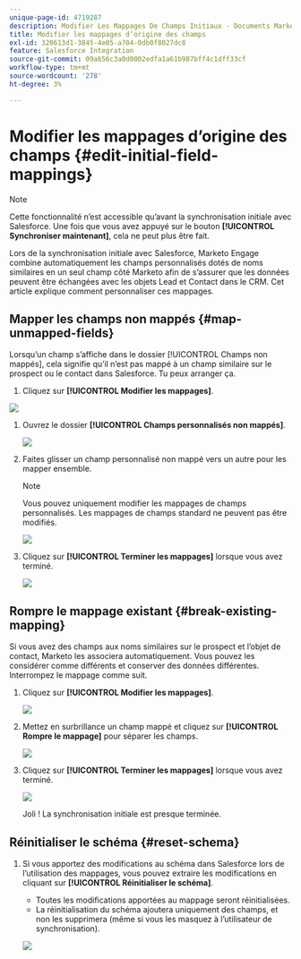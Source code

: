 ```yaml
---
unique-page-id: 4719287
description: Modifier Les Mappages De Champs Initiaux - Documents Marketo - Documentation Du Produit
title: Modifier les mappages d’origine des champs
exl-id: 320613d1-3845-4e05-a704-0db0f8027dc8
feature: Salesforce Integration
source-git-commit: 09a656c3a0d0002edfa1a61b987bff4c1dff33cf
workflow-type: tm+mt
source-wordcount: '278'
ht-degree: 3%

---
```


# Modifier les mappages d’origine des champs {#edit-initial-field-mappings}

>[!NOTE]
>
>Cette fonctionnalité n’est accessible qu’avant la synchronisation initiale avec Salesforce. Une fois que vous avez appuyé sur le bouton **[!UICONTROL Synchroniser maintenant]**, cela ne peut plus être fait.

Lors de la synchronisation initiale avec Salesforce, Marketo Engage combine automatiquement les champs personnalisés dotés de noms similaires en un seul champ côté Marketo afin de s’assurer que les données peuvent être échangées avec les objets Lead et Contact dans le CRM. Cet article explique comment personnaliser ces mappages.

## Mapper les champs non mappés {#map-unmapped-fields}

Lorsqu’un champ s’affiche dans le dossier [!UICONTROL Champs non mappés], cela signifie qu’il n’est pas mappé à un champ similaire sur le prospect ou le contact dans Salesforce. Tu peux arranger ça.

1. Cliquez sur **[!UICONTROL Modifier les mappages]**.

![](assets/image2014-12-9-13-3a31-3a0.png)

1. Ouvrez le dossier **[!UICONTROL Champs personnalisés non mappés]**.

   ![](assets/two.png)

1. Faites glisser un champ personnalisé non mappé vers un autre pour les mapper ensemble.

   >[!NOTE]
   >
   >Vous pouvez uniquement modifier les mappages de champs personnalisés. Les mappages de champs standard ne peuvent pas être modifiés.

   ![](assets/three.png)

1. Cliquez sur **[!UICONTROL Terminer les mappages]** lorsque vous avez terminé.

   ![](assets/four.png)

## Rompre le mappage existant {#break-existing-mapping}

Si vous avez des champs aux noms similaires sur le prospect et l’objet de contact, Marketo les associera automatiquement. Vous pouvez les considérer comme différents et conserver des données différentes. Interrompez le mappage comme suit.

1. Cliquez sur **[!UICONTROL Modifier les mappages]**.

   ![](assets/image2014-12-9-13-3a31-3a37.png)

1. Mettez en surbrillance un champ mappé et cliquez sur **[!UICONTROL Rompre le mappage]** pour séparer les champs.

   ![](assets/image2014-12-9-13-3a31-3a47.png)

1. Cliquez sur **[!UICONTROL Terminer les mappages]** lorsque vous avez terminé.

   ![](assets/image2014-12-9-13-3a31-3a58.png)

   Joli ! La synchronisation initiale est presque terminée.

## Réinitialiser le schéma {#reset-schema}

1. Si vous apportez des modifications au schéma dans Salesforce lors de l’utilisation des mappages, vous pouvez extraire les modifications en cliquant sur **[!UICONTROL Réinitialiser le schéma]**.

   * Toutes les modifications apportées au mappage seront réinitialisées.
   * La réinitialisation du schéma ajoutera uniquement des champs, et non les supprimera (même si vous les masquez à l’utilisateur de synchronisation).

   ![](assets/image2014-12-9-13-3a32-3a8.png)
